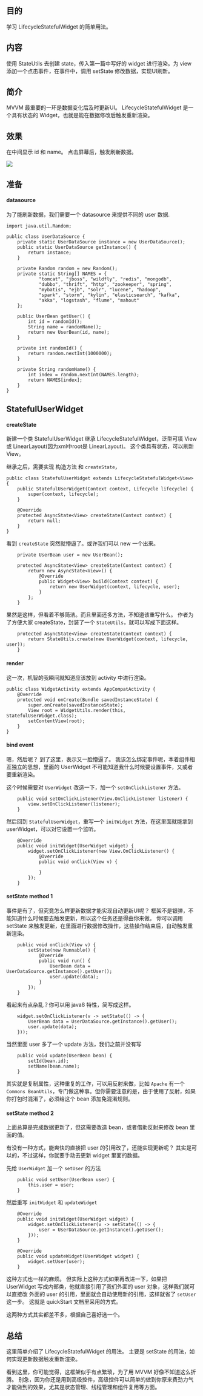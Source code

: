 

## 目的 ##
学习 LifecycleStatefulWidget 的简单用法。

## 内容 ##
使用 StateUtils 去创建 state，传入第一篇中写好的 widget 进行渲染。为 view 添加一个点击事件，在事件中，调用 setState 修改数据，实现UI刷新。

## 简介 ##
MVVM 最重要的一环是数据变化后及时更新UI。
LifecycleStatefulWidget 是一个具有状态的 Widget，也就是能在数据修改后触发重新渲染。

## 效果 ##
在中间显示 id 和 name。
点击屏幕后，触发刷新数据。

![](../images/1_AndroidWidget.jpg)


## 准备 ##

#### datasource ####

为了能刷新数据，我们需要一个 datasource 来提供不同的 user 数据.
```
import java.util.Random;

public class UserDataSource {
    private static UserDataSource instance = new UserDataSource();
    public static UserDataSource getInstance() {
        return instance;
    }

    private Random random = new Random();
    private static String[] NAMES = {
            "tomcat", "jboss", "wildfly", "redis", "mongodb",
            "dubbo", "thrift", "http", "zookeeper", "spring",
            "mybatis", "ejb", "solr", "lucene", "hadoop",
            "spark", "storm", "kylin", "elasticsearch", "kafka",
            "akka", "logstash", "flume", "mahout"
    };

    public UserBean getUser() {
        int id = randomId();
        String name = randomName();
        return new UserBean(id, name);
    }

    private int randomId() {
        return random.nextInt(1000000);
    }

    private String randomName() {
        int index = random.nextInt(NAMES.length);
        return NAMES[index];
    }
}
```

## StatefulUserWidget ##

#### createState ####
新建一个类 StatefulUserWidget 继承 LifecycleStatefulWidget，泛型可填 View 或 LinearLayout(因为xml中root是 LinearLayout)。
这个类具有状态，可以刷新View。

继承之后，需要实现 构造方法 和 `createState`，

```
public class StatefulUserWidget extends LifecycleStatefulWidget<View> {
    public StatefulUserWidget(Context context, Lifecycle lifecycle) {
        super(context, lifecycle);
    }

    @Override
    protected AsyncState<View> createState(Context context) {
        return null;
    }
}
```

看到 `createState` 突然就懵逼了。或许我们可以 new 一个出来。

```
    private UserBean user = new UserBean();

    protected AsyncState<View> createState(Context context) {
        return new AsyncState<View>() {
            @Override
            public Widget<View> build(Context context) {
                return new UserWidget(context, lifecycle, user);
            }
        };
    }
```

果然是这样，但看着不够简洁。而且里面还多方法，不知道该重写什么。
作者为了方便大家 createState，封装了一个 `StateUtils`，就可以写成下面这样。

```
    protected AsyncState<View> createState(Context context) {
        return StateUtils.create(new UserWidget(context, lifecycle, user));
    }
```

#### render ####

这一次，机智的我瞬间就知道应该放到 activity 中进行渲染。

```
public class WidgetActivity extends AppCompatActivity {
    @Override
    protected void onCreate(Bundle savedInstanceState) {
        super.onCreate(savedInstanceState);
        View root = WidgetUtils.render(this, StatefulUserWidget.class);
        setContentView(root);
    }
}
```

#### bind event ####

嗯，然后呢？
到了这里，表示又一脸懵逼了。
我该怎么绑定事件呢，本着组件相互独立的思想，里面的 UserWidget 不可能知道我什么时候要设置事件，又或者要重新渲染。

这个时候需要对 `UserWidget` 改造一下，加一个 `setOnClickListener` 方法。
```
    public void setOnClickListener(View.OnClickListener listener) {
        view.setOnClickListener(listener);
    }
```

然后回到 `StatefulUserWidget`，重写一个 `initWidget` 方法，在这里面就能拿到 userWidget，可以对它设置一个监听。
```
    @Override
    public void initWidget(UserWidget widget) {
        widget.setOnClickListener(new View.OnClickListener() {
            @Override
            public void onClick(View v) {

            }
        });
    }
```

#### setState method 1 ####

事件是有了，但究竟怎么样更新数据才能实现自动更新UI呢？
框架不是银弹，不能知道什么时候要去触发更新，所以这个任务还是得由你来做。
你可以调用 setState 来触发更新，在里面进行数据修改操作，这些操作结束后，自动触发重新渲染。

```
    public void onClick(View v) {
        setState(new Runnable() {
            @Override
            public void run() {
                UserBean data = UserDataSource.getInstance().getUser();
                user.update(data);
            }
        });
    }
```

看起来有点杂乱？你可以用 java8 特性，简写成这样。
```
    widget.setOnClickListener(v -> setState(() -> {
        UserBean data = UserDataSource.getInstance().getUser();
        user.update(data);
    }));
```


当然里面 user 多了一个 update 方法，我们之前并没有写
```
    public void update(UserBean bean) {
        setId(bean.id);
        setName(bean.name);
    }
```
其实就是复制属性，这种重复的工作，可以用反射来做，比如 `Apache` 有一个 `Commons BeanUtils`，专门做这种事。但你需要注意的是，由于使用了反射，如果你打包时混淆了，必须给这个 bean 添加免混淆规则。

#### setState method 2 ####

上面总算是完成数据更新了，但这需要改造 bean，或者借助反射来修改 bean 里面的值。

有没有一种方式，能爽快的直接把 user 的引用改了，还能实现更新呢？
其实是可以的，不过这样，你就要手动去更新 widget 里面的数据。

先给 `UserWidget` 加一个 `setUser` 的方法
```
    public void setUser(UserBean user) {
        this.user = user;
    }
```

然后重写 `initWidget` 和 `updateWidget`
```
    @Override
    public void initWidget(UserWidget widget) {
        widget.setOnClickListener(v -> setState(() -> {
            user = UserDataSource.getInstance().getUser();
        }));
    }

    @Override
    public void updateWidget(UserWidget widget) {
        widget.setUser(user);
    }
```

这种方式也一样的麻烦。
但实际上这种方式如果再改进一下，如果把 UserWidget 写成内部类，他就直接引用了我们外面的 user 对象，这样我们就可以直接改 外面的 user 的引用，里面就会自动使用新的引用，这样就省了 `setUser` 这一步。 这就是 quickStart 文档里采用的方式。

这两种方式其实都差不多，根据自己喜好选一个。

## 总结 ##

这里简单介绍了 LifecycleStatefulWidget 的用法。
主要是 setState 的用法，如何实现更新数据触发重新渲染。

看到这里，你可能觉得，这框架似乎有点繁琐，为了用 MVVM 好像不知道这么折腾。
别急，因为你还是用到高级控件，高级控件可以简单的做到你原来费劲力气才能做到的效果，尤其是状态管理、线程管理和组件复用等方面。
